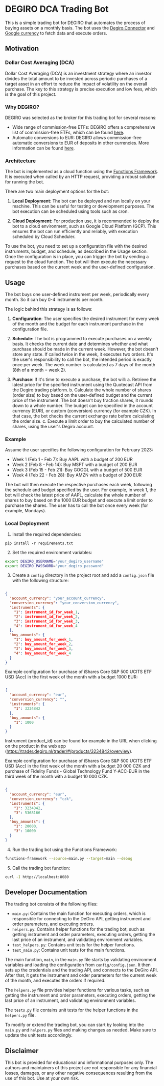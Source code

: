 # DEGIRO DCA Trading Bot

This is a simple trading bot for DEGIRO that automates the process of buying assets on a monthly basis. The bot uses the [Degiro Connector](https://github.com/Chavithra/degiro-connector) and [Google currency](https://github.com/om06/google-currency) to fetch data and execute orders.
## Motivation
### Dollar Cost Averaging (DCA)

Dollar Cost Averaging (DCA) is an investment strategy where an investor divides the total amount to be invested across periodic purchases of a target asset in an effort to reduce the impact of volatility on the overall purchase. The key to this strategy is precise execution and low fees, which is the goal of this project.

### Why DEGIRO?

DEGIRO was selected as the broker for this trading bot for several reasons:

- Wide range of commission-free ETFs: DEGIRO offers a comprehensive list of commission-free ETFs, which can be found [here](https://www.degiro.cz/helpdesk/sites/cz/files/imported_files//commission_free_etfs.pdf).
- Automatic conversions to EUR: DEGIRO allows commission-free automatic conversions to EUR of deposits in other currencies. More information can be found [here](https://www.degiro.cz/helpdesk/orders/placing-order/why-can-i-not-purchase-shares-after-depositing-czk).

### Architecture

The bot is implemented as a cloud function using the [Functions Framework](https://github.com/GoogleCloudPlatform/functions-framework-python). It is executed when called by an HTTP request, providing a robust solution for running the bot.

There are two main deployment options for the bot:

1. **Local Deployment**: The bot can be deployed and run locally on your machine. This can be useful for testing or development purposes. The bot execution can be scheduled using tools such as cron.

2. **Cloud Deployment**: For production use, it is recommended to deploy the bot to a cloud environment, such as Google Cloud Platform (GCP). This ensures the bot can run efficiently and reliably, with execution scheduled by Cloud Scheduler.

To use the bot, you need to set up a configuration file with the desired instruments, budget, and schedule, as described in the Usage section. Once the configuration is in place, you can trigger the bot by sending a request to the cloud function. The bot will then execute the necessary purchases based on the current week and the user-defined configuration.

## Usage
The bot buys one user-defined instrument per week, periodically every month. So it can buy 0-4 instruments per month.

The logic behind this strategy is as follows:

1. **Configuration**: The user specifies the desired instrument for every week of the month and the budget for each instrument purchase in the configuration file.

2. **Schedule**: The bot is programmed to execute purchases on a weekly basis. It checks the current date and determines whether and what purchase should be made in the current week. However, the bot doesn't store any state. If called twice in the week, it executes two orders. It's the user's responsibility to call the bot, the intended period is exactly once per week. The week number is calculated as 7 days of the month (8th of a month = week 2).

3. **Purchase**: If it's time to execute a purchase, the bot will:
   a. Retrieve the latest price for the specified instrument using the Quotecast API from the Degiro trading platform.
   b. Calculate the whole number of shares (order size) to buy based on the user-defined budget and the current price of the instrument. The bot doesn't buy fraction shares, it rounds down to a whole number. The budget can be specified in the account currency (EUR), or custom (conversion) currency (for example CZK). In that case, the bot checks the current exchange rate before calculating the order size.
   c. Execute a limit order to buy the calculated number of shares, using the user's Degiro account.

### Example

Assume the user specifies the following configuration for February 2023:

- Week 1 (Feb 1 - Feb 7): Buy AAPL with a budget of 200 EUR
- Week 2 (Feb 8 - Feb 14): Buy MSFT with a budget of 200 EUR
- Week 3 (Feb 15 - Feb 21): Buy GOOGL with a budget of 500 EUR
- Week 4 (Feb 22 - Feb 28): Buy AMZN with a budget of 200 EUR

The bot will then execute the respective purchases each week, following the schedule and budget specified by the user. For example, in week 1, the bot will check the latest price of AAPL, calculate the whole number of shares to buy based on the 1000 EUR budget and execute a limit order to purchase the shares. The user has to call the bot once every week (for example, Mondays).

### Local Deployment

1. Install the required dependencies:

```
pip install -r requirements.txt
```

2. Set the required environment variables:

```bash
export DEGIRO_USERNAME="your_degiro_username"
export DEGIRO_PASSWORD="your_degiro_password"
```

3. Create a `config` directory in the project root and add a `config.json` file with the following structure:

```json

{
  "account_currency": "your_account_currency",
  "conversion_currency": "your_conversion_currency",
  "instruments": {
    "1": instrument_id_for_week_1,
    "2": instrument_id_for_week_2,
    "3": instrument_id_for_week_3,
    "4": instrument_id_for_week_4
  },
  "buy_amounts": {
    "1": buy_amount_for_week_1,
    "2": buy_amount_for_week_2,
    "3": buy_amount_for_week_3,
    "4": buy_amount_for_week_4
  }
}
```
Example configuration for purchase of iShares Core S&P 500 UCITS ETF USD (Acc) in the first week of the month with a budget 1000 EUR:
```json

{
  "account_currency": "eur",
  "conversion_currency": "",
  "instruments": {
    "1": 3234842
  },
  "buy_amounts": {
    "1": 1000
  }
}
```
Instrument (product_id) can be found for example in the URL when clicking on the product in the web app (https://trader.degiro.nl/trader/#/products/3234842/overview).

Example configuration for purchase of iShares Core S&P 500 UCITS ETF USD (Acc) in the first week of the month with a budget 20 000 CZK and purchase of Fidelity Funds - Global Technology Fund Y-ACC-EUR in the third week of the month with a budget 10 000 CZK.
```json

{
  "account_currency": "eur",
  "conversion_currency": "czk",
  "instruments": {
    "1": 3234842,
    "3": 5368166
  },
  "buy_amounts": {
    "1": 20000,
    "3": 10000
  }
}
```

4. Run the trading bot using the Functions Framework:

```bash
functions-framework --source=main.py --target=main --debug
```

5. Call the trading bot function:

```bash
curl -I http://localhost:8080
```

## Developer Documentation

The trading bot consists of the following files:

- `main.py`: Contains the main function for executing orders, which is responsible for connecting to the DeGiro API, getting instrument and order parameters, and executing orders.
- `helpers.py`: Contains helper functions for the trading bot, such as getting instrument and order parameters, executing orders, getting the last price of an instrument, and validating environment variables.
- `test_helpers.py`: Contains unit tests for the helper functions.
- `test_main.py`: Contains unit tests for the main functions.

The main function, `main`, in the `main.py` file starts by validating environment variables and loading the configuration from `config/config.json`. It then sets up the credentials and the trading API, and connects to the DeGiro API. After that, it gets the instrument and order parameters for the current week of the month, and executes the orders if required.

The `helpers.py` file provides helper functions for various tasks, such as getting the instrument and order parameters, executing orders, getting the last price of an instrument, and validating environment variables.

The `tests.py` file contains unit tests for the helper functions in the `helpers.py` file.

To modify or extend the trading bot, you can start by looking into the `main.py` and `helpers.py` files and making changes as needed. Make sure to update the unit tests accordingly.

## Disclaimer
This bot is provided for educational and informational purposes only. The authors and maintainers of this project are not responsible for any financial losses, damages, or any other negative consequences resulting from the use of this bot. Use at your own risk.
